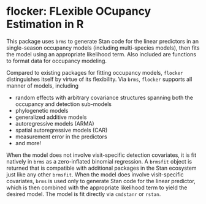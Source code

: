 # flocker: FLexible OCupancy Estimation in R

This package uses `brms` to generate Stan code for the linear predictors in
an single-season occupancy models (including multi-species models), then fits 
the model using an appropriate likelihood term. Also included are functions to 
format data for occupancy modeling.

Compared to existing packages for fitting occupancy models, `flocker`
distinguishes itself by virtue of its flexibility. Via `brms`, `flocker` 
supports all manner of models, including 
* random effects with arbitrary covariance structures spanning both the 
occupancy and detection sub-models
* phylogenetic models
* generalized additive models
* autoregressive models (ARMA)
* spatial autoregressive models (CAR)
* measurement error in the predictors
* and more!

When the model does not involve visit-specific detection covariates, it is fit 
natively in `brms` as a zero-inflated binomial regression. A `brmsfit` object is
returned that is compatible with additional packages in the Stan ecosystem just 
like any other `brmsfit`. When the model does involve visit-specific covariates, 
`brms` is used only to generate Stan code for the linear predictor, which is then
combined with the appropriate likelihood term to yield the desired model. The 
model is fit directly via `cmdstanr` or `rstan`.
